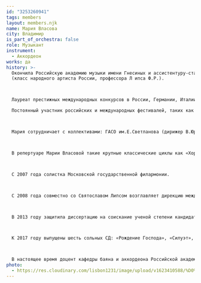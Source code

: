 ```yaml
---
id: "3253260941"
tags: members
layout: members.njk
name: Мария Власова
city: Владимир
is_part_of_orchestra: false
role: Музыкант
instrument:
  - Аккордеон
works: да
history: >-
  Окончила Российскую академию музыки имени Гнесиных и ассистентуру-стажировку
  (класс народного артиста России, профессора Л ипса Ф.Р.).



  Лауреат престижных международных конкурсов в России, Германии, Италии, Испании и Китае.

  Постоянный участник российских и международных фестивалей, таких как «Московская осень» (Россия - Москва), «Баян и баянисты» (Россия -Москва), «Возвращение» (Россия - Москва), «Преображение» (Россия - Ярославль), «Дни аккордеона» (Сербия - Крагуевац), «Фогтл андские дни музыки» (Германия - Клингенталь), «Мост Александра III» (Россия - Москва), «Les Heures Concertantes de Touraine» (Франция - Лош), «Rencontres Musicales Internationales de Graves» (Франция -Бордо), Canterbury international music festival (Англ ия- Кентербери), и других.



  Мария сотрудничает с коллективами: ГАСО им.Е.Светланова (дирижер В.Юровский), МГАСО под управлением П. Когана, Камерным оркестром «Времена года» (дирижер В.Була-хов), Камерным оркестром KREMLIN (дирижер М. Рахлевский), Государственным ансамблем солистов «Орфарион» (дирижер О. Худяков), Камерным оркестром Вятской филармонии (дирижер К. Маслюк), Камерным оркестром Тверской филармонии «Российская Камерата» (дирижер А. Кружков), Вологодским губернаторским оркестром РНИ (дирижер Г. Перевозникова), Нижегородским русским народным оркестром (дирижер В. Кузнецов), Орловским Губернаторским симфоническим оркестром (дирижер В. Шкапцов), и другими. Выступала с сольными концертами в Польше, Украине, Германии, Австрии, Франции, Англии, Дании, Швейцарии, США, а также во многих город ах России.



  В репертуаре Марии Власовой такие крупные классические циклы как «Хорошо темперированный клавир», «Французскиесюиты» и «Гольдберг-вариации» И.С. Баха, «Ludus tonal is» П. Хиндемита, «Рождение Господа» девять медитаций для органа О.Мессиана, «Времена года» П.И. Чайковского, «Картинки с выставки» М.П. Мусоргского.



  С 2007 года солистка Московской государственной филармонии.



  С 2008 года совместно со Святославом Липсом возглавляет дирекцию международного фестиваля классической и современной музыки «Рандеву...» (Москва).



  В 2013 году защитила диссертацию на соискание ученой степени кандидата искусствоведения «Творчество Михаила Броннера для баяна» (РАМ им. Гнесиных).



  К 2017 году выпущены шесть сольных СД: «Рождение Господа», «Силуэт», «П.И.Чайковский Времена года — М.П. Мусоргский Картинки с выставки», «Ожидание нежности», «Сад снов», «Серьезные вариации».



  В настоящее время доцент кафедры баяна и аккордеона Российской академии музыки им. Гнесиных
photo:
  - https://res.cloudinary.com/lisbon1231/image/upload/v1623410588/%D0%A1%D0%BD%D0%B8%D0%BC%D0%BE%D0%BA_%D1%8D%D0%BA%D1%80%D0%B0%D0%BD%D0%B0_2021-06-11_%D0%B2_14.23.02_dxhvkd.png
---
```

